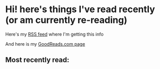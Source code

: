 # Hi! here's things I've read recently (or am currently re-reading)

Here's my [RSS feed](https://www.goodreads.com/review/list_rss/2953838) where I'm getting this info

And here is my [GoodReads.com page](https://www.goodreads.com/user/show/2953838-nick-loadholtes)


## Most recently read:
<div id="bookholder"></div>
<script src="https://ajax.googleapis.com/ajax/libs/jquery/3.4.1/jquery.min.js"></script>
<script language="JavaScript">
$(document).ready(function() {
	//feed to parse
	var box = $("#bookholder");
	var feed = "https://cors-anywhere.herokuapp.com/https://www.goodreads.com/review/list_rss/2953838";
	$.ajax(feed, {
	accepts:{
		xml:"application/rss+xml"
	},
	dataType:"xml",
	success:function(data) {
		//Credit: http://stackoverflow.com/questions/10943544/how-to-parse-an-rss-feed-using-javascript

	$(data).find("item").each(function () { // or "item" or whatever suits your feed
	var el = $(this);
	box.append("<li>" +
		"<a href=" + el.find("link").text() + ">" +
		"<img src="+ el.find("book_medium_image_url").text()+"></a>" +
		"<br>" + el.find("title").text() +
		"</li>");
		});
	}
		});
	});
</script>
 
